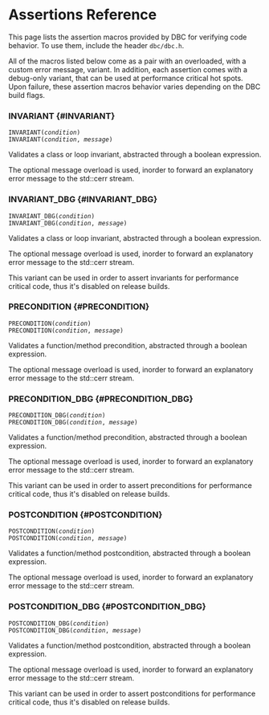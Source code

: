 # Assertions Reference

This page lists the assertion macros provided by DBC for verifying code
behavior. To use them, include the header `dbc/dbc.h`.

All of the macros listed below come as a pair with an overloaded, with a custom
error message, variant. In addition, each assertion comes with a debug-only 
variant, that can be used at performance critical hot spots. Upon failure,
these assertion macros behavior varies depending on the DBC build flags.

### INVARIANT {#INVARIANT}

`INVARIANT(`*`condition`*`)` \
`INVARIANT(`*`condition`*`, `*`message`*`)`

Validates a class or loop invariant, abstracted through a boolean expression.

The optional message overload is used, inorder to forward an explanatory error
message to the std::cerr stream.

### INVARIANT_DBG {#INVARIANT_DBG}

`INVARIANT_DBG(`*`condition`*`)` \
`INVARIANT_DBG(`*`condition`*`, `*`message`*`)`

Validates a class or loop invariant, abstracted through a boolean expression.

The optional message overload is used, inorder to forward an explanatory error
message to the std::cerr stream.

This variant can be used in order to assert invariants for performance critical
code, thus it's disabled on release builds.

### PRECONDITION {#PRECONDITION}

`PRECONDITION(`*`condition`*`) ` \
`PRECONDITION(`*`condition`*`, `*`message`*`) `

Validates a function/method precondition, abstracted through a boolean
expression. 

The optional message overload is used, inorder to forward an explanatory error
message to the std::cerr stream.

### PRECONDITION_DBG {#PRECONDITION_DBG}

`PRECONDITION_DBG(`*`condition`*`) ` \
`PRECONDITION_DBG(`*`condition`*`, `*`message`*`) `

Validates a function/method precondition, abstracted through a boolean
expression. 

The optional message overload is used, inorder to forward an explanatory error
message to the std::cerr stream.

This variant can be used in order to assert preconditions for performance
critical code, thus it's disabled on release builds.

### POSTCONDITION {#POSTCONDITION}

`POSTCONDITION(`*`condition`*`) ` \
`POSTCONDITION(`*`condition`*`, `*`message`*`) `

Validates a function/method postcondition, abstracted through a boolean
expression. 

The optional message overload is used, inorder to forward an explanatory error
message to the std::cerr stream.

### POSTCONDITION_DBG {#POSTCONDITION_DBG}

`POSTCONDITION_DBG(`*`condition`*`) ` \
`POSTCONDITION_DBG(`*`condition`*`, `*`message`*`) `

Validates a function/method postcondition, abstracted through a boolean
expression. 

The optional message overload is used, inorder to forward an explanatory error
message to the std::cerr stream.

This variant can be used in order to assert postconditions for performance
critical code, thus it's disabled on release builds.

